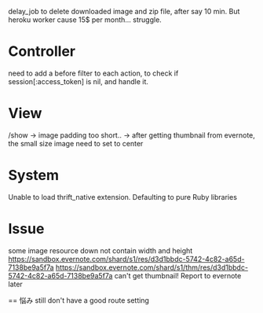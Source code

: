 delay_job to delete downloaded image and zip file, after say 10 min.
But heroku worker cause 15$ per month... struggle.

Controller
==========
need to add a before filter to each action, to check if session[:access_token] is nil, and handle it.


View
====
/show -> image padding too short..
			-> after getting thumbnail from evernote, the small size image need to set to center


System
======
Unable to load thrift_native extension. Defaulting to pure Ruby libraries


Issue
=====
some image resource down not contain width and height
https://sandbox.evernote.com/shard/s1/res/d3d1bbdc-5742-4c82-a65d-7138be9a5f7a
https://sandbox.evernote.com/shard/s1/thm/res/d3d1bbdc-5742-4c82-a65d-7138be9a5f7a
can't get thumbnail! Report to evernote later




== 悩み
still don't have a good route setting